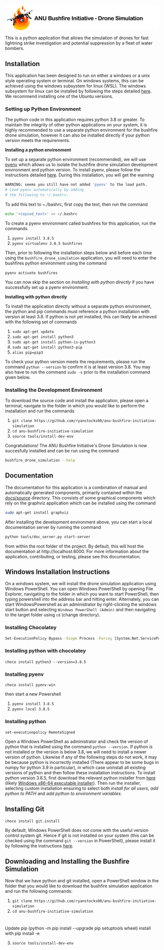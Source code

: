 [![ANU Bushfire Initiative Drone Logo](docs/source/drone_simulation_logo_with_title.png)](https://github.com/ryanstocks00/anu-bushfire-initiative-simulation)

This is a python application that allows the simulation of drones for fast lightning strike investigation and potential suppression by a fleet of water bombers.

## Installation

This application has been designed to run on either a windows or a unix style operating system or terminal. On windows systems, this can be achieved using the windows subsystem for linux (WSL). The windows subsystem for linux can be installed by following the steps detailed [here](https://docs.microsoft.com/en-us/windows/wsl/install-win10). We recommend installing one of the Ubuntu versions.

### Setting up Python Environment

The python code in this application requires python 3.8 or greater. To maintain the integrity of other python applications on your system, it is highly recommended to use a separate python environment for the bushfire drone simulation, however it can also be installed directly if your python version meets the requirements.

__Installing a python environment__

To set up a separate python environment (recommended), we will use [pyenv](https://github.com/pyenv/pyenv) which allows us to isolate the bushfire drone simulation development environment and python version. To install pyenv, please follow the instructions detailed [here](https://realpython.com/intro-to-pyenv/). During this installation, you will get the warning

```bash
WARNING: seems you still have not added 'pyenv' to the load path.
# Load pyenv automatically by adding
# the following to ~/.bashrc:
```

To add this text to ~./bashrc, first copy the text, then run the command

```bash
echo '<copied_text>' >> ~/.bashrc
```

To create a pyenv environment called bushfires for this application, run the commands

1. ```pyenv install 3.8.5```
2. ```pyenv virtualenv 3.8.5 bushfires```

Then, prior to following the installation steps below and before each time using the ```bushfire_drone_simulation``` application, you will need to enter the bushfires python environment using the command

```pyenv activate bushfires```

You can now skip the section on *Installing with python directly* if you have successfully set up a pyenv environment.

__Installing with python directly__

To install the application directly without a separate python environment, the python and pip commands must reference a python installation with version at least 3.8. If python is not yet installed, this can likely be achieved with the following set of commands

1. ```sudo apt-get update```
2. ```sudo apt-get install python3```
3. ```sudo apt-get install python-is-python3```
4. ```sudo apt-get install python3-pip```
5. ```alias pip=pip3```

To check your python version meets the requirements, please run the command ```python --version``` to confirm it is at least version 3.8. You may also have to run the command ```sudo -s``` prior to the installation command given below.

### Installing the Development Environment

To download the source code and install the application, please open a terminal, navigate to the folder in which you would like to perform the installation and run the commands

1. ```git clone https://github.com/ryanstocks00/anu-bushfire-initiative-simulation```
2. ```cd anu-bushfire-initiative-simulation```
3. ```source tools/install-dev-env```

Congratulations! The ANU Bushfire Initiative's Drone Simulation is now succesfully installed and can be run using the command

```bash
bushfire_drone_simulation --help
```

## Documentation

The documentation for this application is a combination of manual and automatically generated components, primarily contained within the [docs/source](docs/source) directory. This consists of some graphical components which rely on the graphviz application which can be installed using the command

```bash
sudo apt-get install graphviz
```

After installing the development environment above, you can start a local documentation server by running the command

```bash
python tools/doc_server.py start-server
```

from within the root folder of the project. By default, this will host the documentation at http://localhost:8000. For more information about the application, contributing, or testing, please see this documentation.


## Windows Installation Instructions

On a windows system, we will install the drone simulation application using Windows PowerShell. You can open Windows PowerShell by opening File Explorer, navigating to the folder in which you want to start PowerShell, then typing powershell into the address bar and hitting enter. Alternately, you can start WindowsPowershell as an administrator by right-clicking the windows start button and selecting ```Windows PowerShell (Admin)``` and then navigating to the target folder using ```cd``` (change directory).

### Installing Chocolatey

```bash
Set-ExecutionPolicy Bypass -Scope Process -Force; [System.Net.ServicePointManager]::SecurityProtocol = [System.Net.ServicePointManager]::SecurityProtocol -bor 3072; iwr https://chocolatey.org/install.ps1 -UseBasicParsing | iex
```

### Installing python with chocolatey

```choco install python3 --version=3.8.5```

### Installing pyenv

```
choco install pyenv-win
```

then start a new Powershell

1. ```pyenv install 3.8.5```
2. ```pyenv local 3.8.5```

### Installing python

```set-executionpolicy RemoteSigned```

Open a Windows PowerShell as administrator and check the version of python that is installed using the command ```python --version```. If python is not installed or the version is below 3.8, we will need to install a newer version of python. Likewise if any of the following steps do not work, it may be because python is incorrectly installed (There appear to be some bugs in numpy for python 3.9 in particular), in which case uninstall all existing versions of python and then follow these installation instructions. To install python version 3.8.5, first download the relevant python installer from [here](https://www.python.org/downloads/release/python-385/) (likely [Windows x86-64 executable installer](https://www.python.org/ftp/python/3.8.5/python-3.8.5-amd64.exe)). Then run the installer, selecting custom installation ensuring to select both *install for all users*, *add python to PATH* and *add python to environment variables*.

## Installing Git

```choco install git.install```

By default, Windows PowerShell does not come with the useful version control system git. Hence if git is not installed on your system (this can be checked using the command ```git --version``` in PowerShell), please install it by following the instructions [here](https://phoenixnap.com/kb/how-to-install-git-windows).

## Downloading and Installing the Bushfire Simulation

Now that we have python and git installed, open a PowerShell window in the folder that you would like to download the bushfire simulation application and run the following commands:

1. ```git clone https://github.com/ryanstocks00/anu-bushfire-initiative-simulation```
2. ```cd anu-bushfire-initiative-simulation```

#

Update pip (python -m pip install --upgrade pip setuptools wheel)
install with pip install -e



3. ```source tools/install-dev-env```

